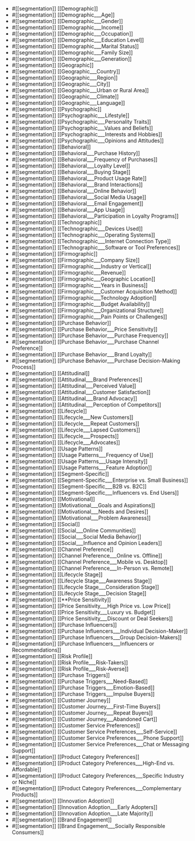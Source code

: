 
- #[[segmentation]]  [[Demographic]]
- #[[segmentation]]  [[Demographic___Age]]
- #[[segmentation]]  [[Demographic___Gender]]
- #[[segmentation]]  [[Demographic___Income]]
- #[[segmentation]]  [[Demographic___Occupation]]
- #[[segmentation]]  [[Demographic___Education Level]]
- #[[segmentation]]  [[Demographic___Marital Status]]
- #[[segmentation]]  [[Demographic___Family Size]]
- #[[segmentation]]  [[Demographic___Generation]]
- #[[segmentation]]  [[Geographic]]
- #[[segmentation]]  [[Geographic___Country]]
- #[[segmentation]]  [[Geographic___Region]]
- #[[segmentation]]  [[Geographic___City]]
- #[[segmentation]]  [[Geographic___Urban or Rural Area]]
- #[[segmentation]]  [[Geographic___Climate]]
- #[[segmentation]]  [[Geographic___Language]]
- #[[segmentation]]  [[Psychographic]]
- #[[segmentation]]  [[Psychographic___Lifestyle]]
- #[[segmentation]]  [[Psychographic___Personality Traits]]
- #[[segmentation]]  [[Psychographic___Values and Beliefs]]
- #[[segmentation]]  [[Psychographic___Interests and Hobbies]]
- #[[segmentation]]  [[Psychographic___Opinions and Attitudes]]
- #[[segmentation]]  [[Behavioral]]
- #[[segmentation]]  [[Behavioral___Purchase History]]
- #[[segmentation]]  [[Behavioral___Frequency of Purchases]]
- #[[segmentation]]  [[Behavioral___Loyalty Level]]
- #[[segmentation]]  [[Behavioral___Buying Stage]]
- #[[segmentation]]  [[Behavioral___Product Usage Rate]]
- #[[segmentation]]  [[Behavioral___Brand Interactions]]
- #[[segmentation]]  [[Behavioral___Online Behavior]]
- #[[segmentation]]  [[Behavioral___Social Media Usage]]
- #[[segmentation]]  [[Behavioral___Email Engagement]]
- #[[segmentation]]  [[Behavioral___App Usage]]
- #[[segmentation]]  [[Behavioral___Participation in Loyalty Programs]]
- #[[segmentation]]  [[Technographic]]
- #[[segmentation]]  [[Technographic___Devices Used]]
- #[[segmentation]]  [[Technographic___Operating Systems]]
- #[[segmentation]]  [[Technographic___Internet Connection Type]]
- #[[segmentation]]  [[Technographic___Software or Tool Preferences]]
- #[[segmentation]]  [[Firmographic]]
- #[[segmentation]]  [[Firmographic___Company Size]]
- #[[segmentation]]  [[Firmographic___Industry or Vertical]]
- #[[segmentation]]  [[Firmographic___Revenue]]
- #[[segmentation]]  [[Firmographic___Geographic Location]]
- #[[segmentation]]  [[Firmographic___Years in Business]]
- #[[segmentation]]  [[Firmographic___Customer Acquisition Method]]
- #[[segmentation]]  [[Firmographic___Technology Adoption]]
- #[[segmentation]]  [[Firmographic___Budget Availability]]
- #[[segmentation]]  [[Firmographic___Organizational Structure]]
- #[[segmentation]]  [[Firmographic___Pain Points or Challenges]]
- #[[segmentation]]  [[Purchase Behavior]]
- #[[segmentation]]  [[Purchase Behavior___Price Sensitivity]]
- #[[segmentation]]  [[Purchase Behavior___Purchase Frequency]]
- #[[segmentation]]  [[Purchase Behavior___Purchase Channel Preference]]
- #[[segmentation]]  [[Purchase Behavior___Brand Loyalty]]
- #[[segmentation]]  [[Purchase Behavior___Purchase Decision-Making Process]]
- #[[segmentation]]  [[Attitudinal]]
- #[[segmentation]]  [[Attitudinal___Brand Preferences]]
- #[[segmentation]]  [[Attitudinal___Perceived Value]]
- #[[segmentation]]  [[Attitudinal___Customer Satisfaction]]
- #[[segmentation]]  [[Attitudinal___Brand Advocacy]]
- #[[segmentation]]  [[Attitudinal___Perception of Competitors]]
- #[[segmentation]]  [[Lifecycle]]
- #[[segmentation]]  [[Lifecycle___New Customers]]
- #[[segmentation]]  [[Lifecycle___Repeat Customers]]
- #[[segmentation]]  [[Lifecycle___Lapsed Customers]]
- #[[segmentation]]  [[Lifecycle___Prospects]]
- #[[segmentation]]  [[Lifecycle___Advocates]]
- #[[segmentation]]  [[Usage Patterns]]
- #[[segmentation]]  [[Usage Patterns___Frequency of Use]]
- #[[segmentation]]  [[Usage Patterns___Usage Intensity]]
- #[[segmentation]]  [[Usage Patterns___Feature Adoption]]
- #[[segmentation]]  [[Segment-Specific]]
- #[[segmentation]]  [[Segment-Specific___Enterprise vs. Small Business]]
- #[[segmentation]]  [[Segment-Specific___B2B vs. B2C]]
- #[[segmentation]]  [[Segment-Specific___Influencers vs. End Users]]
- #[[segmentation]]  [[Motivational]]
- #[[segmentation]]  [[Motivational___Goals and Aspirations]]
- #[[segmentation]]  [[Motivational___Needs and Desires]]
- #[[segmentation]]  [[Motivational___Problem Awareness]]
- #[[segmentation]]  [[Social]]
- #[[segmentation]]  [[Social___Online Communities]]
- #[[segmentation]]  [[Social___Social Media Behavior]]
- #[[segmentation]]  [[Social___Influence and Opinion Leaders]]
- #[[segmentation]]  [[Channel Preference]]
- #[[segmentation]]  [[Channel Preference___Online vs. Offline]]
- #[[segmentation]]  [[Channel Preference___Mobile vs. Desktop]]
- #[[segmentation]]  [[Channel Preference___In-Person vs. Remote]]
- #[[segmentation]]  [[Lifecycle Stage]]
- #[[segmentation]]  [[Lifecycle Stage___Awareness Stage]]
- #[[segmentation]]  [[Lifecycle Stage___Consideration Stage]]
- #[[segmentation]]  [[Lifecycle Stage___Decision Stage]]
- #[[segmentation]]  [[**Price Sensitivity]]
- #[[segmentation]]  [[Price Sensitivity___High Price vs. Low Price]]
- #[[segmentation]]  [[Price Sensitivity___Luxury vs. Budget]]
- #[[segmentation]]  [[Price Sensitivity___Discount or Deal Seekers]]
- #[[segmentation]]  [[Purchase Influencers]]
- #[[segmentation]]  [[Purchase Influencers___Individual Decision-Maker]]
- #[[segmentation]]  [[Purchase Influencers___Group Decision-Makers]]
- #[[segmentation]]  [[Purchase Influencers___Influencers or Recommendations]]
- #[[segmentation]]  [[Risk Profile]]
- #[[segmentation]]  [[Risk Profile___Risk-Takers]]
- #[[segmentation]]  [[Risk Profile___Risk-Averse]]
- #[[segmentation]]  [[Purchase Triggers]]
- #[[segmentation]]  [[Purchase Triggers___Need-Based]]
- #[[segmentation]]  [[Purchase Triggers___Emotion-Based]]
- #[[segmentation]]  [[Purchase Triggers___Impulse Buyers]]
- #[[segmentation]]  [[Customer Journey]]
- #[[segmentation]]  [[Customer Journey___First-Time Buyers]]
- #[[segmentation]]  [[Customer Journey___Repeat Buyers]]
- #[[segmentation]]  [[Customer Journey___Abandoned Cart]]
- #[[segmentation]]  [[Customer Service Preferences]]
- #[[segmentation]]  [[Customer Service Preferences___Self-Service]]
- #[[segmentation]]  [[Customer Service Preferences___Phone Support]]
- #[[segmentation]]  [[Customer Service Preferences___Chat or Messaging Support]]
- #[[segmentation]]  [[Product Category Preferences]]
- #[[segmentation]]  [[Product Category Preferences___High-End vs. Affordable]]
- #[[segmentation]]  [[Product Category Preferences___Specific Industry or Niche]]
- #[[segmentation]]  [[Product Category Preferences___Complementary Products]]
- #[[segmentation]]  [[Innovation Adoption]]
- #[[segmentation]]  [[Innovation Adoption___Early Adopters]]
- #[[segmentation]]  [[Innovation Adoption___Late Majority]]
- #[[segmentation]]  [[Brand Engagement]]
- #[[segmentation]]  [[Brand Engagement___Socially Responsible Consumers]]











